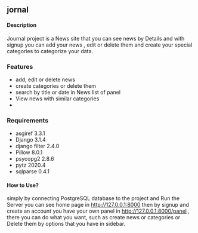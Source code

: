 ## jornal

#### Description

 Journal project is a News site that you can see news by Details and
 with signup you can add your news , edit or delete them and create your
 special categories to categorize your data.
 
### Features

- add, edit or delete news
- create categories or delete them
- search by title or date in News list of panel
- View news with similar categories
-


### Requirements

- asgiref 3.3.1
- Django 3.1.4
- django filter 2.4.0
- Pillow 8.0.1
- psycopg2 2.8.6
- pytz 2020.4
- sqlparse 0.4.1

#### How to Use?

simply by connecting PostgreSQL database to the project and Run the Server
you can see home page in http://127.0.0.1:8000 then by signup and create an
account you have your own panel in http://127.0.0.1:8000/panel , there you 
can do what you want, such as create news or categories or Delete them by options
that you have in sidebar.











